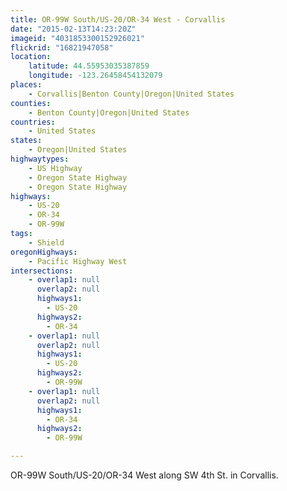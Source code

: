 ```yaml
---
title: OR-99W South/US-20/OR-34 West - Corvallis
date: "2015-02-13T14:23:20Z"
imageid: "4031853300152926021"
flickrid: "16821947058"
location:
    latitude: 44.55953035387859
    longitude: -123.26458454132079
places:
    - Corvallis|Benton County|Oregon|United States
counties:
    - Benton County|Oregon|United States
countries:
    - United States
states:
    - Oregon|United States
highwaytypes:
    - US Highway
    - Oregon State Highway
    - Oregon State Highway
highways:
    - US-20
    - OR-34
    - OR-99W
tags:
    - Shield
oregonHighways:
    - Pacific Highway West
intersections:
    - overlap1: null
      overlap2: null
      highways1:
        - US-20
      highways2:
        - OR-34
    - overlap1: null
      overlap2: null
      highways1:
        - US-20
      highways2:
        - OR-99W
    - overlap1: null
      overlap2: null
      highways1:
        - OR-34
      highways2:
        - OR-99W

---
```

OR-99W South/US-20/OR-34 West along SW 4th St. in Corvallis.